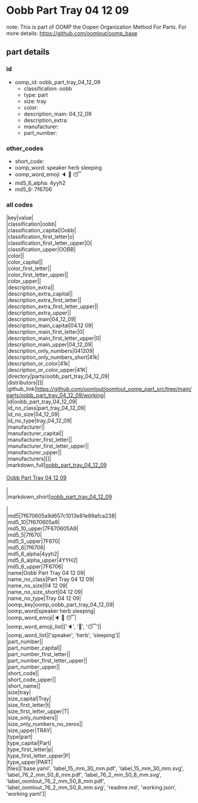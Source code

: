 # Oobb Part Tray 04 12 09  

note: This is part of OOMP the Oopen Organization Method For Parts. For more details: https://github.com/oomlout/oomp_base

##  part details





### id
* oomp_id: oobb_part_tray_04_12_09
  * classification: oobb
  * type: part
  * size: tray
  * color: 
  * description_main: 04_12_09
  * description_extra: 
  * manufacturer: 
  * part_number: 

### other_codes
* short_code: 
* oomp_word: speaker herb sleeping
* oomp_word_emoji :speaker: :herb: :sleeping:
* md5_6_alpha: 4yyh2
* md5_6: 7f6706

### all codes 
|key|value|  
|classification|oobb|  
|classification_capital|Oobb|  
|classification_first_letter|o|  
|classification_first_letter_upper|O|  
|classification_upper|OOBB|  
|color||  
|color_capital||  
|color_first_letter||  
|color_first_letter_upper||  
|color_upper||  
|description_extra||  
|description_extra_capital||  
|description_extra_first_letter||  
|description_extra_first_letter_upper||  
|description_extra_upper||  
|description_main|04_12_09|  
|description_main_capital|04.12 09|  
|description_main_first_letter|0|  
|description_main_first_letter_upper|0|  
|description_main_upper|04_12_09|  
|description_only_numbers|041209|  
|description_only_numbers_short|41k|  
|description_or_color|41k|  
|description_or_color_upper|41K|  
|directory|parts/oobb_part_tray_04_12_09|  
|distributors|[]|  
|github_link|https://github.com/oomlout/oomlout_oomp_part_src/tree/main/parts/oobb_part_tray_04_12_09/working|  
|id|oobb_part_tray_04_12_09|  
|id_no_class|part_tray_04_12_09|  
|id_no_size|04_12_09|  
|id_no_type|tray_04_12_09|  
|manufacturer||  
|manufacturer_capital||  
|manufacturer_first_letter||  
|manufacturer_first_letter_upper||  
|manufacturer_upper||  
|manufacturers|[]|  
|markdown_full|[oobb_part_tray_04_12_09](https://github.com/oomlout/oomlout_oomp_part_src/tree/main/parts/oobb_part_tray_04_12_09/working)<br>[](https://github.com/oomlout/oomlout_oomp_part_src/tree/main/parts/oobb_part_tray_04_12_09/working)<br>[Oobb Part Tray 04 12 09](https://github.com/oomlout/oomlout_oomp_part_src/tree/main/parts/oobb_part_tray_04_12_09/working)<br><br>|  
|markdown_short|[oobb_part_tray_04_12_09](https://github.com/oomlout/oomlout_oomp_part_src/tree/main/parts/oobb_part_tray_04_12_09/working)<br><br>|  
|md5|7f670605a9d657c1013e81e89afca238|  
|md5_10|7f670605a9|  
|md5_10_upper|7F670605A9|  
|md5_5|7f670|  
|md5_5_upper|7F670|  
|md5_6|7f6706|  
|md5_6_alpha|4yyh2|  
|md5_6_alpha_upper|4YYH2|  
|md5_6_upper|7F6706|  
|name|Oobb Part Tray 04 12 09|  
|name_no_class|Part Tray 04 12 09|  
|name_no_size|04 12 09|  
|name_no_size_short|04 12 09|  
|name_no_type|Tray 04 12 09|  
|oomp_key|oomp_oobb_part_tray_04_12_09|  
|oomp_word|speaker herb sleeping|  
|oomp_word_emoji|:speaker: :herb: :sleeping:|  
|oomp_word_emoji_list|[':speaker:', ':herb:', ':sleeping:']|  
|oomp_word_list|['speaker', 'herb', 'sleeping']|  
|part_number||  
|part_number_capital||  
|part_number_first_letter||  
|part_number_first_letter_upper||  
|part_number_upper||  
|short_code||  
|short_code_upper||  
|short_name||  
|size|tray|  
|size_capital|Tray|  
|size_first_letter|t|  
|size_first_letter_upper|T|  
|size_only_numbers||  
|size_only_numbers_no_zeros||  
|size_upper|TRAY|  
|type|part|  
|type_capital|Part|  
|type_first_letter|p|  
|type_first_letter_upper|P|  
|type_upper|PART|  
|files|['base.yaml', 'label_15_mm_30_mm.pdf', 'label_15_mm_30_mm.svg', 'label_76_2_mm_50_8_mm.pdf', 'label_76_2_mm_50_8_mm.svg', 'label_oomlout_76_2_mm_50_8_mm.pdf', 'label_oomlout_76_2_mm_50_8_mm.svg', 'readme.md', 'working.json', 'working.yaml']|  
